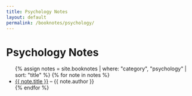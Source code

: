 ```yaml
---
title: Psychology Notes
layout: default
permalink: /booknotes/psychology/
---
```


<h1>Psychology Notes</h1>

<ul>
{% assign notes = site.booknotes | where: "category", "psychology" | sort: "title" %}
{% for note in notes %}
  <li><a href="{{ note.url }}">{{ note.title }}</a> – {{ note.author }}</li>
{% endfor %}
</ul>
